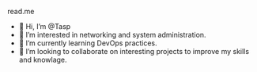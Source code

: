 read.me
- 👋 Hi, I’m @Tasp
- 👀 I’m interested in networking and system administration.
- 🌱 I’m currently learning DevOps practices.
- 💞️ I’m looking to collaborate on interesting projects to improve my skills and knowlage.
#
